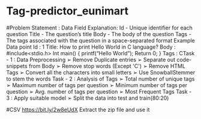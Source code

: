 # Tag-predictor_eunimart
#Problem Statement : Data Field Explanation: Id - Unique identifier for each question Title - The question’s title Body - The body of the question Tags - The tags associated with the question in a space-separated format Example Data point Id : 1 Title​: How to print Hello World in C language? Body ​: #include<stdio.h> Int main() { printf(“Hello World”); Return 0; } Tags ​: CTask - 1 : Data Preprocessing ➢ Remove Duplicate entries ➢ Separate out code-snippets from Body ➢ Remove stop words (Except 'C') ➢ Remove HTML Tags ➢ Convert all the characters into small letters ➢ Use SnowballStemmer to stem the words Task - 2 : Analysis of Tags ➢ Total number of unique tags ➢ Maximum number of tags per question ➢ Minimum number of tags per question ➢ Avg. number of tags per question ➢ Most Frequent Tags Task - 3 : Apply suitable model ➢ Split the data into test and train(80:20)

#CSV https://bit.ly/2w8eUdX Extract the zip file and use it
